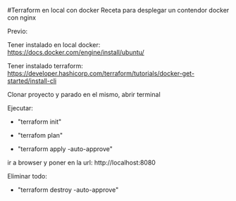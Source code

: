 #Terraform en local con docker
Receta para desplegar un contendor docker con nginx

Previo: 

Tener instalado en local docker: https://docs.docker.com/engine/install/ubuntu/

Tener instalado terraform: https://developer.hashicorp.com/terraform/tutorials/docker-get-started/install-cli

Clonar proyecto y parado en el mismo, abrir terminal

Ejecutar:

- "terraform init"

- "terrafom plan"

- "terraform apply -auto-approve"

ir a browser y poner en la url: http://localhost:8080

Eliminar todo:

- "terraform destroy -auto-approve"
